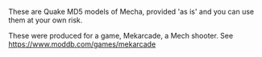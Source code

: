 These are Quake MD5 models of Mecha, provided 'as is' and you can use them at your own risk.

These were produced for a game, Mekarcade, a Mech shooter. See https://www.moddb.com/games/mekarcade

